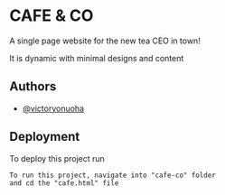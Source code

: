 
# CAFE & CO

A single page website for the new tea CEO in town!

It is dynamic with minimal designs and content






## Authors

- [@victoryonuoha](https://github.com/VictoryOnuoha)





## Deployment

To deploy this project run

```
To run this project, navigate into "cafe-co" folder
and cd the "cafe.html" file
```



